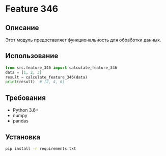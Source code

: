# Feature 346
## Описание
Этот модуль предоставляет функциональность для обработки данных.
## Использование
```python
from src.feature_346 import calculate_feature_346
data = [1, 2, 3]
result = calculate_feature_346(data)
print(result)  # [2, 4, 6]
```
## Требования
- Python 3.6+
- numpy
- pandas
## Установка
```bash
pip install -r requirements.txt
```